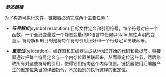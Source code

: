 ​				***静态链接***

为了构造可执行文件，链接器必须完成两个主要任务：

 - ***符号解析***(symbol resolution).目标文件定义和引用符号，每个符号对应一个函数、一个全局变量或一个静态变量(即C语言中任何以static属性声明的变量)。符号解析的目的是将每个符号引用正好和一个符号定义关联起来。

 - ***重定位***(relocation)。编译器和汇编器生成从地址0开始的代码和数据节。链接器通过把每个符号定义与一个内存位置关联起来，丛而重定位这些节，然后修改所有对这些符号的引用，使得它们指向这个内存位置。链接器使用汇编器产生的重定位条目的详细指令，不加甄别的执行这样的重定位。

   

